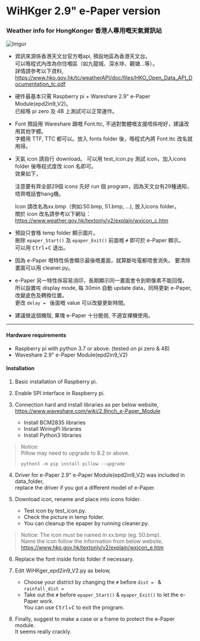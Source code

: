 # WiHKger 2.9" e-Paper version  
### Weather info for HongKonger  香港人專用嘅天氣資訊站

![Imgur](https://i.imgur.com/f2gQdKo.png)

+ 資訊來源係香港天文台官方嘅api, 預設地區為香港天文台。  
可以喺程式內改為你住嗰區（如九龍城、深水埗、觀塘…等）。  
詳情請參考以下資料,  
https://www.hko.gov.hk/tc/weatherAPI/doc/files/HKO_Open_Data_API_Documentation_tc.pdf

+ 硬件最基本只需 Raspberry pi + Wareshare 2.9" e-Paper Module(epd2in9_V2)。  
已經喺 pi zero 及 4B 上測試可以正常運作。

+ Font 預設用 Wareshare 跟嘅 Font.ttc, 不過對繁體嘅支援唔係咁好，建議改用其他字體。    
字體用 TTF, TTC 都可以。放入 fonts folder 後，喺程式內將 Font.ttc 改名就用得。

+ 天氣 icon 請自行 download。
可以用 test_icon.py 測試 icon，加入icons folder 後喺程式度改 icon 名即可。  
效果如下，   

  注意要有齊全部29個 icons 先好 run 個 program，因為天文台有29種通知，唔齊嘅話會hang機。 
  
  Icon 請改名為xx.bmp（例如:50.bmp, 51.bmp, …), 放入icons folder。  
  關於 icon 改名請參考以下網址：  
  https://www.weather.gov.hk/textonly/v2/explain/wxicon_c.htm

+ 預設只會喺 temp folder 顯示圖片。  
刪除 `epaper_Start()` 及 `epaper_Exit()` 前面嘅 `#` 即可於 e-Paper 顯示。  
可以用 <kbd>Ctrl</kbd>+<kbd>C</kbd> 退出。

+ 因為 e-Paper 嘅特性係會顯示最後嘅畫面，就算斷咗電都唔會消失。 
要清除畫面可以用 cleaner.py。

+ e-Paper 另一特性係容易消印，長期顯示同一畫面會令到啲像素不能回復。  
所以設置咗 display mode, 每 30min 自動 update data，同時更新 e-Paper, 改變底色及轉換位置。  
更改 `delay = ` 後面嘅 value 可以改變更新時間。

+ 建議做返個機殼, 果塊 e-Paper 十分脆弱, 不適宜裸機使用。

---
#### Hardware requirements 

+ Raspberry pi with python 3.7 or above. (tested on pi zero & 4B)
+ Waveshare 2.9" e-Paper Module(epd2in9_V2)  

#### Installation 
1. Basic installation of Raspberry pi.
2. Enable SPI interface in Raspberry pi.
3. Connection hard and install libraries as per below website,  
https://www.waveshare.com/wiki/2.9inch_e-Paper_Module

    + Install BCM2835 libraries  
    + Install WiringPi libraries  
    + Install Python3 libraries

> Notice:   
> Pillow may need to upgrade to 8.2 or above. 
> ```python3
> python3 -m pip install pillow --upgrade
> ```
     
4. Driver for e-Paper 2.9" e-Paper Module(epd2in9_V2) was included in data_folder,  
 replace the driver if you got a different model of e-Paper.

5. Download icon, rename and place into icons folder.   
    + Test icon by test_icon.py. 
    + Check the picture in temp folder.   
    + You can cleanup the epaper by running cleaner.py.

> Notice:
> The icon must be named in xx.bmp (eg. 50.bmp).  
> Name the icon follow the information from below website,  
> https://www.hko.gov.hk/textonly/v2/explain/wxicon_e.htm

6. Replace the font inside fonts folder if necessary.  

7. Edit WiHKger_epd2in9_V2.py as below,  
    + Choose your district by changing the `#` before `dist = ` & `rainfall_dist = `   
    + Take out the `#` before `epaper_Start()` & `epaper_Exit()` to let the e-Paper work.   
You can use  <kbd>Ctrl</kbd>+<kbd>C</kbd> to exit the program.

8. Finally, suggest to make a case or a frame to protect the e-Paper module.   
It seems really crackly.

